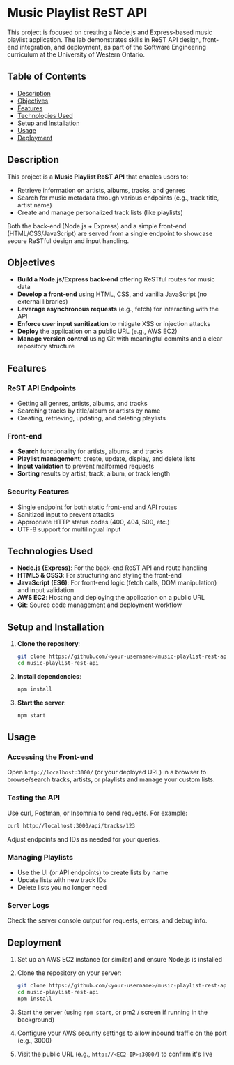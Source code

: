 # Music Playlist ReST API

This project is focused on creating a Node.js and Express-based music playlist application. The lab demonstrates skills in ReST API design, front-end integration, and deployment, as part of the Software Engineering curriculum at the University of Western Ontario.

## Table of Contents

- [Description](#description)
- [Objectives](#objectives)
- [Features](#features)
- [Technologies Used](#technologies-used)
- [Setup and Installation](#setup-and-installation)
- [Usage](#usage)
- [Deployment](#deployment)

## Description

This project is a **Music Playlist ReST API** that enables users to:
- Retrieve information on artists, albums, tracks, and genres
- Search for music metadata through various endpoints (e.g., track title, artist name)
- Create and manage personalized track lists (like playlists)

Both the back-end (Node.js + Express) and a simple front-end (HTML/CSS/JavaScript) are served from a single endpoint to showcase secure ReSTful design and input handling.

## Objectives

- **Build a Node.js/Express back-end** offering ReSTful routes for music data
- **Develop a front-end** using HTML, CSS, and vanilla JavaScript (no external libraries)
- **Leverage asynchronous requests** (e.g., fetch) for interacting with the API
- **Enforce user input sanitization** to mitigate XSS or injection attacks
- **Deploy** the application on a public URL (e.g., AWS EC2)
- **Manage version control** using Git with meaningful commits and a clear repository structure

## Features

### ReST API Endpoints
- Getting all genres, artists, albums, and tracks
- Searching tracks by title/album or artists by name
- Creating, retrieving, updating, and deleting playlists

### Front-end
- **Search** functionality for artists, albums, and tracks
- **Playlist management**: create, update, display, and delete lists
- **Input validation** to prevent malformed requests
- **Sorting** results by artist, track, album, or track length

### Security Features
- Single endpoint for both static front-end and API routes
- Sanitized input to prevent attacks
- Appropriate HTTP status codes (400, 404, 500, etc.)
- UTF-8 support for multilingual input

## Technologies Used

- **Node.js (Express)**: For the back-end ReST API and route handling
- **HTML5 & CSS3**: For structuring and styling the front-end
- **JavaScript (ES6)**: For front-end logic (fetch calls, DOM manipulation) and input validation
- **AWS EC2**: Hosting and deploying the application on a public URL
- **Git**: Source code management and deployment workflow

## Setup and Installation

1. **Clone the repository**:
    ```bash
    git clone https://github.com/<your-username>/music-playlist-rest-api.git
    cd music-playlist-rest-api
    ```

2. **Install dependencies**:
    ```bash
    npm install
    ```

3. **Start the server**:
    ```bash
    npm start
    ```

## Usage

### Accessing the Front-end
Open `http://localhost:3000/` (or your deployed URL) in a browser to browse/search tracks, artists, or playlists and manage your custom lists.

### Testing the API
Use curl, Postman, or Insomnia to send requests. For example:

```bash
curl http://localhost:3000/api/tracks/123
```

Adjust endpoints and IDs as needed for your queries.

### Managing Playlists
- Use the UI (or API endpoints) to create lists by name
- Update lists with new track IDs
- Delete lists you no longer need

### Server Logs
Check the server console output for requests, errors, and debug info.

## Deployment

1. Set up an AWS EC2 instance (or similar) and ensure Node.js is installed

2. Clone the repository on your server:
    ```bash
    git clone https://github.com/<your-username>/music-playlist-rest-api.git
    cd music-playlist-rest-api
    npm install
    ```

3. Start the server (using `npm start`, or pm2 / screen if running in the background)

4. Configure your AWS security settings to allow inbound traffic on the port (e.g., 3000)

5. Visit the public URL (e.g., `http://<EC2-IP>:3000/`) to confirm it's live
